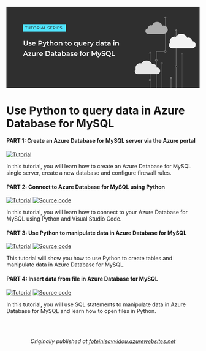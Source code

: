 ![Header](header-mysql.png)

# Use Python to query data in Azure Database for MySQL
#### PART 1: Create an Azure Database for MySQL server via the Azure portal
<p>
  <a href="https://foteinisavvidou.azurewebsites.net/create-an-azure-database-for-mysql-server-via-the-azure-portal/" target="_blank"><img src="https://img.shields.io/badge/Instructions-informational?style=for-the-badge" alt="Tutorial"></a>
</p>

In this tutorial, you will learn how to create an Azure Database for MySQL single server, create a new database and configure firewall rules.

#### PART 2: Connect to Azure Database for MySQL using Python
<p>
  <a href="https://foteinisavvidou.azurewebsites.net/connect-to-azure-database-for-mysql-using-python/" target="_blank"><img src="https://img.shields.io/badge/Instructions-informational?style=for-the-badge" alt="Tutorial"></a>
  <a href="db1.py" target="_blank"><img src="https://img.shields.io/badge/Code-critical?style=for-the-badge" alt="Source code"></a>
</p>

In this tutorial, you will learn how to connect to your Azure Database for MySQL using Python and Visual Studio Code.

#### PART 3: Use Python to manipulate data in Azure Database for MySQL
<p>
  <a href="https://foteinisavvidou.azurewebsites.net/use-python-to-manipulate-data-in-azure-database-for-mysql/" target="_blank"><img src="https://img.shields.io/badge/Instructions-informational?style=for-the-badge" alt="Tutorial"></a>
  <a href="db2.py" target="_blank"><img src="https://img.shields.io/badge/Code-critical?style=for-the-badge" alt="Source code"></a>
</p>

This tutorial will show you how to use Python to create tables and manipulate data in Azure Database for MySQL.

#### PART 4: Insert data from file in Azure Database for MySQL
<p>
  <a href="https://foteinisavvidou.azurewebsites.net/insert-data-from-file-in-azure-database-for-mysql/" target="_blank"><img src="https://img.shields.io/badge/Instructions-informational?style=for-the-badge" alt="Tutorial"></a>
  <a href="db3.py" target="_blank"><img src="https://img.shields.io/badge/Code-critical?style=for-the-badge" alt="Source code"></a>
</p>

In this tutorial, you will use SQL statements to manipulate data in Azure Database for MySQL and learn how to open files in Python.



<br>
<br>
<p align="center">
  <em>Originally published at <a href="https://foteinisavvidou.azurewebsites.net/" target="_blank">foteinisavvidou.azurewebsites.net</a></em>
</p>

